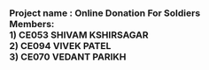 <h3>Project name : Online Donation For Soldiers<br>
  Members: <br>
  1) CE053 SHIVAM KSHIRSAGAR<br>
  2) CE094 VIVEK PATEL<br>
  3) CE070 VEDANT PARIKH
  </h3>
